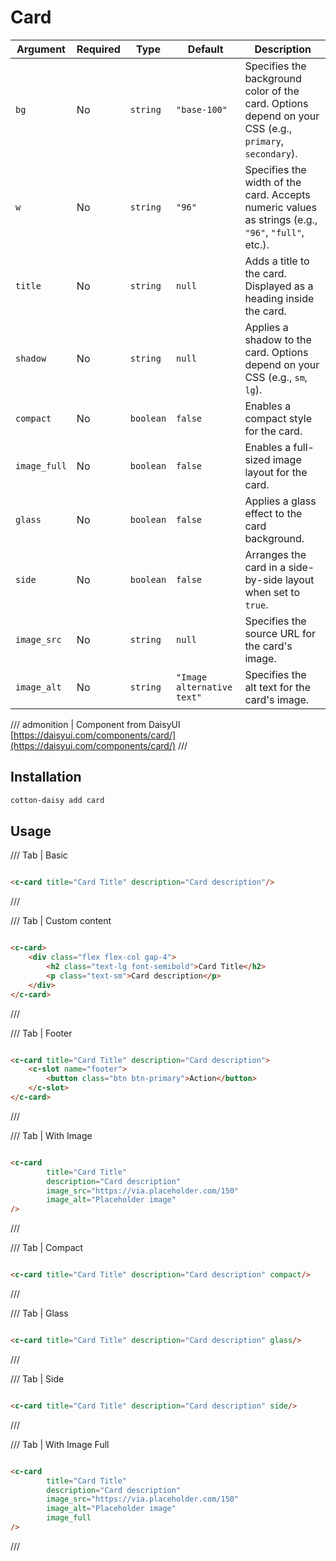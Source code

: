 # Card

| Argument     | Required | Type      | Default                    | Description                                                                                            |
|--------------|----------|-----------|----------------------------|--------------------------------------------------------------------------------------------------------|
| `bg`         | No       | `string`  | `"base-100"`               | Specifies the background color of the card. Options depend on your CSS (e.g., `primary`, `secondary`). |
| `w`          | No       | `string`  | `"96"`                     | Specifies the width of the card. Accepts numeric values as strings (e.g., `"96"`, `"full"`, etc.).     |
| `title`      | No       | `string`  | `null`                     | Adds a title to the card. Displayed as a heading inside the card.                                      |
| `shadow`     | No       | `string`  | `null`                     | Applies a shadow to the card. Options depend on your CSS (e.g., `sm`, `lg`).                           |
| `compact`    | No       | `boolean` | `false`                    | Enables a compact style for the card.                                                                  |
| `image_full` | No       | `boolean` | `false`                    | Enables a full-sized image layout for the card.                                                        |
| `glass`      | No       | `boolean` | `false`                    | Applies a glass effect to the card background.                                                         |
| `side`       | No       | `boolean` | `false`                    | Arranges the card in a side-by-side layout when set to `true`.                                         |
| `image_src`  | No       | `string`  | `null`                     | Specifies the source URL for the card's image.                                                         |
| `image_alt`  | No       | `string`  | `"Image alternative text"` | Specifies the alt text for the card's image.                                                           |

/// admonition | Component from DaisyUI
[https://daisyui.com/components/card/](https://daisyui.com/components/card/)
///

## Installation

```bash
cotton-daisy add card
```

## Usage

/// Tab | Basic

```html

<c-card title="Card Title" description="Card description"/>
```

///

/// Tab | Custom content

```html

<c-card>
    <div class="flex flex-col gap-4">
        <h2 class="text-lg font-semibold">Card Title</h2>
        <p class="text-sm">Card description</p>
    </div>
</c-card>
```

///

/// Tab | Footer

```html

<c-card title="Card Title" description="Card description">
    <c-slot name="footer">
        <button class="btn btn-primary">Action</button>
    </c-slot>
</c-card>
```

///

/// Tab | With Image

```html

<c-card
        title="Card Title"
        description="Card description"
        image_src="https://via.placeholder.com/150"
        image_alt="Placeholder image"
/>
```

///

/// Tab | Compact

```html

<c-card title="Card Title" description="Card description" compact/>
```

///

/// Tab | Glass

```html

<c-card title="Card Title" description="Card description" glass/>
```

///

/// Tab | Side

```html

<c-card title="Card Title" description="Card description" side/>
```

///

/// Tab | With Image Full

```html

<c-card
        title="Card Title"
        description="Card description"
        image_src="https://via.placeholder.com/150"
        image_alt="Placeholder image"
        image_full
/>
```

///